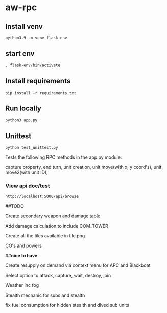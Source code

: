 # aw-rpc

## Install venv

    python3.9 -m venv flask-env

## start env

    . flask-env/bin/activate

## Install requirements

    pip install -r requirements.txt

## Run locally

    python3 app.py

## Unittest

    python test_unittest.py



Tests the following RPC methods in the app.py module:

capture property,
end turn,
unit creation,
unit move(with x, y coord's),
unit move2(with unit ID),



### View api doc/test

`http://localhost:5000/api/browse`


##TODO

Create secondary weapon and damage table

Add damage calculation to include COM_TOWER

Create all the tiles available in tile.png

CO's and powers

##**nice to have**

Create resupply on demand via context menu for APC and Blackboat

Select option to attack, capture, wait, destroy, join

Weather inc fog

Stealth mechanic for subs and stealth

fix fuel consumption for hidden stealth and dived sub units
